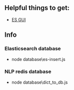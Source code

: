 ## Helpful things to get:

* [ES GUI](https://github.com/mobz/elasticsearch-head)

## Info

### Elasticsearch database
  * node database\es-insert.js

### NLP redis database
  * node database\dict_to_db.js